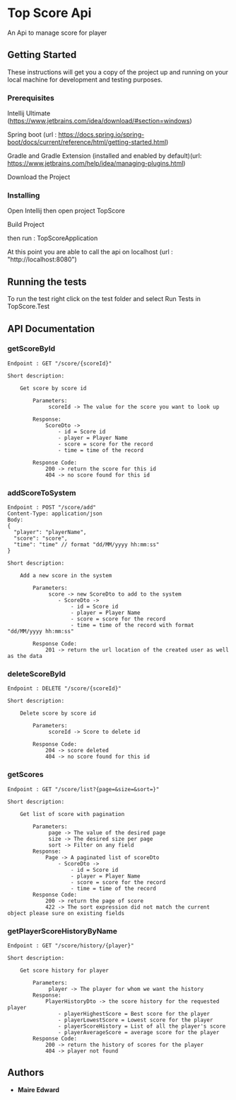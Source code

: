 # Top Score Api

An Api to manage score for player

## Getting Started

These instructions will get you a copy of the project up and running on your local machine for development and testing purposes.

### Prerequisites

Intellij Ultimate (https://www.jetbrains.com/idea/download/#section=windows)

Spring boot (url : https://docs.spring.io/spring-boot/docs/current/reference/html/getting-started.html)

Gradle and Gradle Extension (installed and enabled by default)(url: https://www.jetbrains.com/help/idea/managing-plugins.html)

Download the Project

### Installing

Open Intellij then open project TopScore

Build Project

then run : TopScoreApplication

At this point you are able to call the api on localhost (url : "http://localhost:8080")

## Running the tests

To run the test right click on the test folder and select Run Tests in TopScore.Test

## API Documentation

### getScoreById
```
Endpoint : GET "/score/{scoreId}"

Short description:

	Get score by score id

        Parameters:
             scoreId -> The value for the score you want to look up

        Response:
            ScoreDto ->
                - id = Score id
                - player = Player Name
                - score = score for the record
                - time = time of the record

        Response Code:
            200 -> return the score for this id
            404 -> no score found for this id
```

### addScoreToSystem
```
Endpoint : POST "/score/add"
Content-Type: application/json
Body:
{
  "player": "playerName",
  "score": "score",
  "time": "time" // format "dd/MM/yyyy hh:mm:ss"
}

Short description:

    Add a new score in the system

        Parameters:
             score -> new ScoreDto to add to the system
                - ScoreDto ->
                    - id = Score id
                    - player = Player Name
                    - score = score for the record
                    - time = time of the record with format "dd/MM/yyyy hh:mm:ss"

        Response Code:
            201 -> return the url location of the created user as well as the data
```

### deleteScoreById
```
Endpoint : DELETE "/score/{scoreId}"

Short description:

	Delete score by score id

        Parameters:
             scoreId -> Score to delete id

        Response Code:
            204 -> score deleted
            404 -> no score found for this id
```

### getScores
```
Endpoint : GET "/score/list?{page=&size=&sort=}"

Short description:

    Get list of score with pagination

        Parameters:
             page -> The value of the desired page
             size -> The desired size per page
             sort -> Filter on any field
        Response:
            Page -> A paginated list of scoreDto
                - ScoreDto ->
                    - id = Score id
                    - player = Player Name
                    - score = score for the record
                    - time = time of the record
        Response Code:
            200 -> return the page of score
            422 -> The sort expression did not match the current object please sure on existing fields
```

### getPlayerScoreHistoryByName
```
Endpoint : GET "/score/history/{player}"

Short description:

	Get score history for player

        Parameters:
             player -> The player for whom we want the history
        Response:
            PlayerHistoryDto -> the score history for the requested player
                - playerHighestScore = Best score for the player
                - playerLowestScore = Lowest score for the player
                - playerScoreHistory = List of all the player's score
                - playerAverageScore = average score for the player
        Response Code:
            200 -> return the history of scores for the player
            404 -> player not found
```

## Authors

* **Maire Edward**
